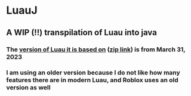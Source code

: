 # LuauJ

## A WIP (!!) transpilation of Luau into java

### The [version of Luau it is based on](https://github.com/luau-lang/luau/tree/d148d7d574eb749e5c7529eb3eef742f015d1bc8) ([zip link](https://github.com/luau-lang/luau/archive/d148d7d574eb749e5c7529eb3eef742f015d1bc8.zip)) is from March 31, 2023

### I am using an older version because I do not like how many features there are in modern Luau, and Roblox uses an  old version as well